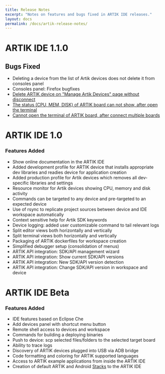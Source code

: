 ```yaml
---
title: Release Notes
excerpt: "Notes on features and bugs fixed in ARTIK IDE releases."
layout: docs
permalink: /docs/artik-release-notes/
---
```

# ARTIK IDE 1.1.0  
## Bugs Fixed
* Deleting a device from the list of Artik devices does not delete it from consoles panel
* Consoles panel: Firefox bugfixes
* [Delete ARTIK device on "Manage Artik Devices" page without disconnect](https://github.com/codenvy/artik-ide/issues/106)
* [The status (CPU, MEM, DISK) of ARTIK board can not show, after open the terminal](https://github.com/codenvy/artik-ide/issues/107)
* [Cannot open the terminal of ARTIK board, after connect multiple boards](https://github.com/codenvy/artik-ide/issues/108)
# ARTIK IDE 1.0  
### Features Added
* Show online documentation in the ARTIK IDE
* Added development profile for ARTIK device that installs appropriate dev libraries and readies device for application creation
* Added production profile for Artik devices which removes all dev-specific libraries and settings
* Resource monitor for Artik devices showing CPU, memory and disk activity
* Commands can be targeted to any device and pre-targeted to an expected device
* Use of rsync to replicate project sources between device and IDE workspace automatically
* Context sensitive help for Artik SDK keywords
* Device logging: added user customizable command to tail relevant logs
* Split editor views both horizontally and vertically
* Split terminal views both horizontally and vertically
* Packaging of ARTIK dockerfiles for workspace creation
* Simplified debugger setup (consolidation of menus)
* ARTIK API integration: SDK/API management wizard
* ARTIK API integration: Show current SDK/API versions
* ARTIK API integration: New SDK/API version detection
* ARTIK API integration: Change SDK/API version in workspace and device

# ARTIK IDE Beta  
### Features Added
* IDE features based on Eclipse Che
* Add devices panel with shortcut menu button
* Remote shell access to devices and workspace
* Commands for building a deploying binaries
* Push to device: scp selected files/folders to the selected target board
* Ability to trace logs
* Discovery of ARTIK devices plugged into USB via ADB bridge
* Code formatting and coloring for ARTIK supported languages
* Access to ARTIK example applications from inside the ARTIK IDE
* Creation of default ARTIK and Android [Stacks](doc:stacks) to the ARTIK IDE
